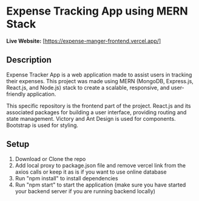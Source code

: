 # Expense Tracking App using MERN Stack
**Live Website:** [https://expense-manger-frontend.vercel.app/]

## Description 
Expense Tracker App is a web application made to assist users in tracking their expenses. This project was made using MERN (MongoDB, Express.js, React.js, and Node.js) stack to create a scalable, responsive, and user-friendly application.

This specific repository is the frontend part of the project. React.js and its associated packages for building a user interface, providing routing and state management. Victory and Ant Design is used for components. Bootstrap is used for styling. 

## Setup
1. Download or Clone the repo
2. Add local proxy to package.json file and remove vercel link from the axios calls or keep it as is if you want to use online database
3. Run "npm install" to install dependencies
4. Run "npm start" to start the application (make sure you have started your backend server if you are running backend locally)
